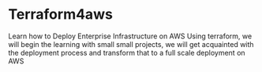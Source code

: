 # Terraform4aws
Learn how to Deploy Enterprise Infrastructure on AWS Using terraform, we will begin the learning with small small projects, we will get acquainted with the deployment process and transform that to a full scale deployment on AWS
